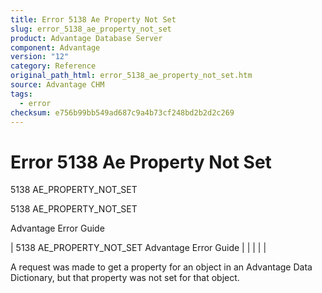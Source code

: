 ```yaml
---
title: Error 5138 Ae Property Not Set
slug: error_5138_ae_property_not_set
product: Advantage Database Server
component: Advantage
version: "12"
category: Reference
original_path_html: error_5138_ae_property_not_set.htm
source: Advantage CHM
tags:
  - error
checksum: e756b99bb549ad687c9a4b73cf248bd2b2d2c269
---
```


# Error 5138 Ae Property Not Set

5138 AE\_PROPERTY\_NOT\_SET

5138 AE\_PROPERTY\_NOT\_SET

Advantage Error Guide

| 5138 AE\_PROPERTY\_NOT\_SET  Advantage Error Guide |  |  |  |  |

A request was made to get a property for an object in an Advantage Data Dictionary, but that property was not set for that object.
